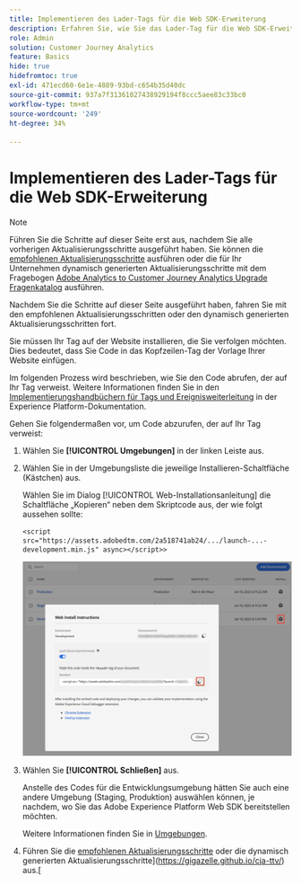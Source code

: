 ```yaml
---
title: Implementieren des Lader-Tags für die Web SDK-Erweiterung
description: Erfahren Sie, wie Sie das Lader-Tag für die Web SDK-Erweiterung implementieren
role: Admin
solution: Customer Journey Analytics
feature: Basics
hide: true
hidefromtoc: true
exl-id: 471ecd60-6e1e-4889-93bd-c654b35d40dc
source-git-commit: 937a7f31361027438929194f8ccc5aee83c33bc0
workflow-type: tm+mt
source-wordcount: '249'
ht-degree: 34%

---
```


# Implementieren des Lader-Tags für die Web SDK-Erweiterung

>[!NOTE]
> 
>Führen Sie die Schritte auf dieser Seite erst aus, nachdem Sie alle vorherigen Aktualisierungsschritte ausgeführt haben. Sie können die [empfohlenen Aktualisierungsschritte](/help/getting-started/cja-upgrade/cja-upgrade-recommendations.md#recommended-upgrade-steps-for-most-organizations) ausführen oder die für Ihr Unternehmen dynamisch generierten Aktualisierungsschritte mit dem Fragebogen [Adobe Analytics to Customer Journey Analytics Upgrade Fragenkatalog](https://gigazelle.github.io/cja-ttv/) ausführen.
>
>Nachdem Sie die Schritte auf dieser Seite ausgeführt haben, fahren Sie mit den empfohlenen Aktualisierungsschritten oder den dynamisch generierten Aktualisierungsschritten fort.

Sie müssen Ihr Tag auf der Website installieren, die Sie verfolgen möchten. Dies bedeutet, dass Sie Code in das Kopfzeilen-Tag der Vorlage Ihrer Website einfügen.

Im folgenden Prozess wird beschrieben, wie Sie den Code abrufen, der auf Ihr Tag verweist. Weitere Informationen finden Sie in den [Implementierungshandbüchern für Tags und Ereignisweiterleitung](https://experienceleague.adobe.com/en/docs/experience-platform/tags/get-started/implementation-guides) in der Experience Platform-Dokumentation.

Gehen Sie folgendermaßen vor, um Code abzurufen, der auf Ihr Tag verweist:

1. Wählen Sie **[!UICONTROL Umgebungen]** in der linken Leiste aus.

1. Wählen Sie in der Umgebungsliste die jeweilige Installieren-Schaltfläche (Kästchen) aus.

   Wählen Sie im Dialog [!UICONTROL Web-Installationsanleitung] die Schaltfläche „Kopieren“ neben dem Skriptcode aus, der wie folgt aussehen sollte:

   ```
   <script src="https://assets.adobedtm.com/2a518741ab24/.../launch-...-development.min.js" async></script>>
   ```

   ![Umgebung](assets/environment.png)

1. Wählen Sie **[!UICONTROL Schließen]** aus.

   Anstelle des Codes für die Entwicklungsumgebung hätten Sie auch eine andere Umgebung (Staging, Produktion) auswählen können, je nachdem, wo Sie das Adobe Experience Platform Web SDK bereitstellen möchten.

   Weitere Informationen finden Sie in [Umgebungen](https://experienceleague.adobe.com/docs/experience-platform/tags/publish/environments/environments.html?lang=de?).

1. Führen Sie die [empfohlenen Aktualisierungsschritte](/help/getting-started/cja-upgrade/cja-upgrade-recommendations.md#recommended-upgrade-steps-for-most-organizations) oder die dynamisch generierten Aktualisierungsschritte](https://gigazelle.github.io/cja-ttv/) aus.[

